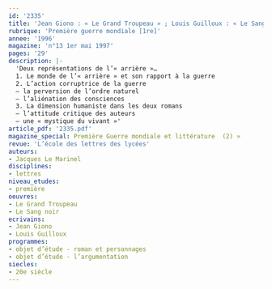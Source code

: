 ```yaml
---
id: '2335'
title: 'Jean Giono : « Le Grand Troupeau » ; Louis Guilloux : « Le Sang noir »'
rubrique: 'Première guerre mondiale [1re]'
annee: '1996'
magazine: 'n°13 1er mai 1997'
pages: '29'
description: |-
  'Deux représentations de l’« arrière »…
  1. Le monde de l’« arrière » et son rapport à la guerre
  2. L’action corruptrice de la guerre
  – la perversion de l’ordre naturel
  – l’aliénation des consciences
  3. La dimension humaniste dans les deux romans
  – l’attitude critique des auteurs
  – une « mystique du vivant »'
article_pdf: '2335.pdf'
magazine_special: Première Guerre mondiale et littérature  (2) »
revue: 'L’école des lettres des lycées'
auteurs:
- Jacques Le Marinel
disciplines:
- lettres
niveau_etudes:
- première
oeuvres:
- Le Grand Troupeau
- Le Sang noir
ecrivains:
- Jean Giono
- Louis Guilloux
programmes:
- objet d’étude - roman et personnages
- objet d’étude - l’argumentation
siecles:
- 20e siècle
---
```


